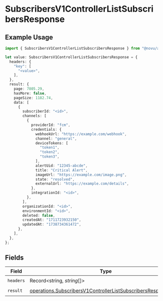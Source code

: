 # SubscribersV1ControllerListSubscribersResponse

## Example Usage

```typescript
import { SubscribersV1ControllerListSubscribersResponse } from "@novu/api/models/operations";

let value: SubscribersV1ControllerListSubscribersResponse = {
  headers: {
    "key": [
      "<value>",
    ],
  },
  result: {
    page: 7805.29,
    hasMore: false,
    pageSize: 1182.74,
    data: [
      {
        subscriberId: "<id>",
        channels: [
          {
            providerId: "fcm",
            credentials: {
              webhookUrl: "https://example.com/webhook",
              channel: "general",
              deviceTokens: [
                "token1",
                "token2",
                "token3",
              ],
              alertUid: "12345-abcde",
              title: "Critical Alert",
              imageUrl: "https://example.com/image.png",
              state: "resolved",
              externalUrl: "https://example.com/details",
            },
            integrationId: "<id>",
          },
        ],
        organizationId: "<id>",
        environmentId: "<id>",
        deleted: false,
        createdAt: "1711723932150",
        updatedAt: "1738734361472",
      },
    ],
  },
};
```

## Fields

| Field                                                                                                                                          | Type                                                                                                                                           | Required                                                                                                                                       | Description                                                                                                                                    |
| ---------------------------------------------------------------------------------------------------------------------------------------------- | ---------------------------------------------------------------------------------------------------------------------------------------------- | ---------------------------------------------------------------------------------------------------------------------------------------------- | ---------------------------------------------------------------------------------------------------------------------------------------------- |
| `headers`                                                                                                                                      | Record<string, *string*[]>                                                                                                                     | :heavy_check_mark:                                                                                                                             | N/A                                                                                                                                            |
| `result`                                                                                                                                       | [operations.SubscribersV1ControllerListSubscribersResponseBody](../../models/operations/subscribersv1controllerlistsubscribersresponsebody.md) | :heavy_check_mark:                                                                                                                             | N/A                                                                                                                                            |